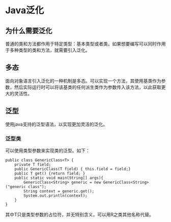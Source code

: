 # Java泛化


## 为什么需要泛化
普通的类和方法都作用于特定类型：基本类型或者类。如果想要编写可以同时作用于多种类型的类和方法，就需要引入泛化。


## 多态
面向对象语言引入泛化的一种机制是多态。可以实现一个方法，其使用基类作为参数，然后实际运行时可以将该基类的任何派生类作为参数传入该方法，以此获取更大的灵活性。


## 泛型
使用java支持的泛型语法，以实现更加灵活的泛化。

### 泛型类
可以使用类型参数来实现类的泛型。如下：
```
public class GenericClass<T> {
    private T field;
    public GenericClass(T field) { this.field = field;}
    public T get() {return field; }
    public static void main(String[] args){
        GenericClass<String> generic = new GenericClass<String>("generic class");
        String context = generic.get();
        System.out.println(context);
    }
}
```
其中T只是类型参数的占位符，并无特别含义，可以用R之类其他名称代替。
